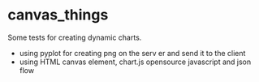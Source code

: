 # canvas_things

Some tests for creating dynamic charts.

- using pyplot for creating png on the serv er and send it to the client
- using HTML canvas element, chart.js opensource javascript and json flow

